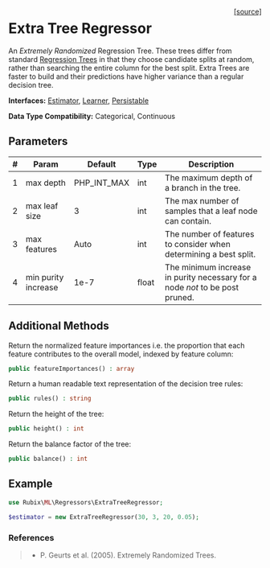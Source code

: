 <span style="float:right;"><a href="https://github.com/RubixML/RubixML/blob/master/src/Regressors/ExtraTreeRegressor.php">[source]</a></span>

# Extra Tree Regressor
An *Extremely Randomized* Regression Tree. These trees differ from standard [Regression Trees](regression-tree.md) in that they choose candidate splits at random, rather than searching the entire column for the best split. Extra Trees are faster to build and their predictions have higher variance than a regular decision tree.

**Interfaces:** [Estimator](../estimator.md), [Learner](../learner.md), [Persistable](../persistable.md)

**Data Type Compatibility:** Categorical, Continuous

## Parameters
| # | Param | Default | Type | Description |
|---|---|---|---|---|
| 1 | max depth | PHP_INT_MAX | int | The maximum depth of a branch in the tree. |
| 2 | max leaf size | 3 | int | The max number of samples that a leaf node can contain. |
| 3 | max features | Auto | int | The number of features to consider when determining a best split. |
| 4 | min purity increase | 1e-7 | float | The minimum increase in purity necessary for a node *not* to be post pruned. |

## Additional Methods
Return the normalized feature importances i.e. the proportion that each feature contributes to the overall model, indexed by feature column:
```php
public featureImportances() : array
```

Return a human readable text representation of the decision tree rules:
```php
public rules() : string
```

Return the height of the tree:
```php
public height() : int
```

Return the balance factor of the tree:
```php
public balance() : int
```

## Example
```php
use Rubix\ML\Regressors\ExtraTreeRegressor;

$estimator = new ExtraTreeRegressor(30, 3, 20, 0.05);
```

### References
>- P. Geurts et al. (2005). Extremely Randomized Trees.
